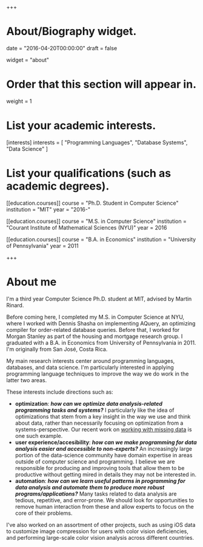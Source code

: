 +++
# About/Biography widget.

date = "2016-04-20T00:00:00"
draft = false

widget = "about"

# Order that this section will appear in.
weight = 1

# List your academic interests.
[interests]
  interests = [
    "Programming Languages",
    "Database Systems",
    "Data Science"
  ]

# List your qualifications (such as academic degrees).
[[education.courses]]
  course = "Ph.D. Student in Computer Science"
  institution = "MIT"
  year = "2016-"

[[education.courses]]
  course = "M.S. in Computer Science"
  institution = "Courant Institute of Mathematical Sciences (NYU)"
  year = 2016

[[education.courses]]
  course = "B.A. in Economics"
  institution = "University of Pennsylvania"
  year = 2011

+++

# About me

I'm a third year Computer Science Ph.D.
student at MIT, advised by Martin Rinard.

Before coming here, I completed my M.S. in Computer Science at NYU,
where I worked with Dennis Shasha on implementing AQuery, an optimizing
compiler for order-related database queries. Before that, I worked for Morgan Stanley as part of the
housing and mortgage research group. I graduated with a B.A. in Economics
from University of Pennsylvania in 2011. I'm originally from San José, Costa Rica.

My main research interests center around programming languages,
databases, and data science. I'm particularly interested in applying
programming language techniques to improve the way we do work in the latter
two areas.

These interests include directions such as:

- **optimization**: ***how can we optimize data analysis-related programming tasks and systems?*** I particularly like the idea of optimizations that
  stem from a key insight in the way we use and think about data, rather than
  necessarily focusing on optimization from a systems-perspective. Our
  recent work on [working with missing data](publication/vldb2017/) is one such example.
- **user experience/accesibility**: ***how can we make programming for data analysis easier and accessible to non-experts?*** An increasingly large
  portion of the data-science community have domain expertise in areas
  outside of computer science and programming. I believe we are responsible
  for producing and improving tools that allow them to be productive without
  getting mired in details they may not be interested in.
- **automation**: ***how can we learn useful patterns in programming for data analysis and automate them to produce more robust programs/applications?***
  Many tasks related to data analysis are tedious, repetitive, and error-prone. We should look for opportunities to remove human interaction from these
  and allow experts to focus on the core of their problems.

I've also worked on an assortment of other projects, such
as using iOS data to customize image compression for users with color vision
deficiencies, and performing large-scale color vision analysis across different
countries.
